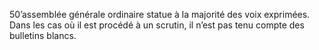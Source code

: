 50’assemblée générale ordinaire statue à la majorité des voix exprimées. Dans les cas où il est procédé à un scrutin, il n’est pas tenu compte des bulletins blancs.